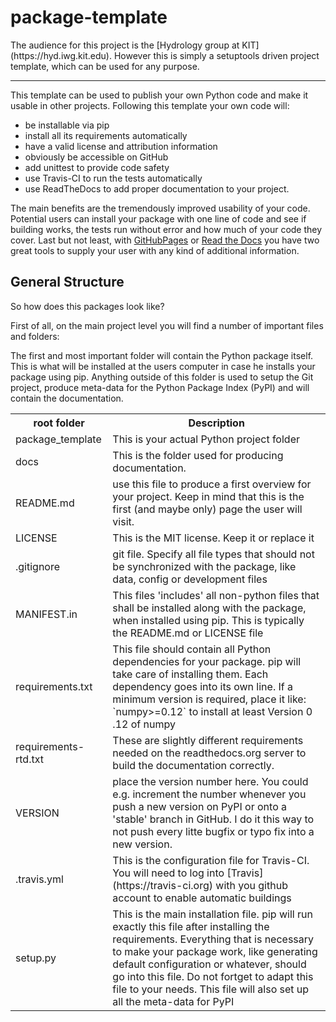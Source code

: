# package-template

<div class="alert alert-warning">The audience for this project is the 
[Hydrology group at KIT](https://hyd.iwg.kit.edu). However this is simply a 
setuptools driven project template, which can be used for any purpose.
</div><hr>
This template can be used to publish your own Python code and make it usable 
in other projects. Following this template your own code will:

  * be installable via pip
  * install all its requirements automatically
  * have a valid license and attribution information
  * obviously be accessible on GitHub
  * add unittest to provide code safety
  * use Travis-CI to run the tests automatically
  * use ReadTheDocs to add proper documentation to your project.
  
The main benefits are the tremendously improved usability of your code. 
Potential users can install your package with one line of code and see if 
building works, the tests run without error and how much of your code they 
cover. Last but not least, with [GitHubPages](https://pages.github.com) 
or [Read the Docs](https://readthedocs.org) you have two great tools to 
supply your user with any kind of additional information.

## General Structure

So how does this packages look like? 

First of all, on the main project level you will find a number of important 
files and folders:

The first and most important folder will contain the Python package itself.
This is what will be installed at the users computer in case he installs your 
package using pip. Anything outside of this folder is used to setup the Git 
project, produce meta-data for the Python Package Index (PyPI) and will 
contain the documentation. 
 
<table class="table table-striped">
<tr><th>root folder</th><th>Description</th></tr>
<tr><td>package_template</td><td>This is your actual Python project 
folder</td></tr>
<tr><td>docs</td><td>This is the folder used for producing 
documentation.</td></tr>
<tr><td>README.md</td><td>use this file to produce a first overview 
for your project. Keep in mind that this is the first (and maybe only) page 
the user will visit.
</td></tr>
<tr><td>LICENSE</td><td>This is the MIT license. Keep it or replace it</td></tr>
<tr><td>.gitignore</td><td>git file. Specify all file types that 
should not be synchronized with the package, like data, config or development
 files</td></tr>
<tr><td>MANIFEST.in</td><td>This files 'includes' all non-python files that 
shall be installed along with the package, when installed using pip. This is 
typically the README.md or LICENSE file
</td></tr>
<tr><td>requirements.txt</td><td>This file should contain all Python 
dependencies for your package. pip will take care of installing them. 
Each dependency goes into its own line. If a minimum version is 
required, place it like: `numpy>=0.12` to install at least Version 0
.12 of numpy</td></tr>
<tr><td>requirements-rtd.txt</td><td>These are slightly different 
requirements needed on the readthedocs.org server to build the 
documentation correctly.</td></tr>
<tr><td>VERSION</td><td>place the version number here. You could e.g. 
increment the number whenever you push a new version on PyPI or onto a 
'stable' branch in GitHub. I do it this way to not push every litte bugfix or
 typo fix into a new version.
</td></tr>
<tr><td>.travis.yml</td><td>This is the configuration file for 
Travis-CI. You will need to log into [Travis](https://travis-ci.org) 
with you github account to enable automatic buildings</td></tr>
<tr><td>setup.py</td><td>This is the main installation file. pip will 
run exactly this file after installing the requirements. Everything 
that is necessary to make your package work, like generating default 
configuration or whatever, should go into this file. Do not fortget to adapt 
this file to your needs. This file will also set up all the meta-data for PyPI
</td></tr>
</table>